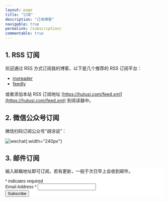 ```yaml
---
layout: page
title: "订阅"
description: "订阅博客"
navigable: true
permalink: /subscription/
commentable: true
---
```


## 1. RSS 订阅

欢迎通过 RSS 方式订阅我的博客，以下是几个推荐的 RSS 订阅平台：

<style type="text/css" rel="stylesheet">
.post img {
	margin: 0 0 0 0;
}
img {
	display: inline;
}
</style>

- [inoreader](https://www.inoreader.com/search/feeds/hutusi.com)
- [feedly](https://feedly.com/i/discover/sources/search/feed/hutusi.com)

或者添加本站 RSS 订阅地址 [https://hutusi.com/feed.xml](https://hutusi.com/feed.xml) 到阅读器中。

## 2. 微信公众号订阅

微信扫码订阅公众号“胡涂说”：

![wechat]({{site.images_baseurl}}/site/qrcode_for_hututalk_8cm.jpg?w=1280){:width="240px"}

## 3. 邮件订阅

<!-- Begin Mailchimp Signup Form -->
<link href="//cdn-images.mailchimp.com/embedcode/classic-10_7.css" rel="stylesheet" type="text/css">
<style type="text/css">
	#mc_embed_signup{background:#fff; clear:left; font:14px Helvetica,Arial,sans-serif; }
	/* Add your own Mailchimp form style overrides in your site stylesheet or in this style block.
	   We recommend moving this block and the preceding CSS link to the HEAD of your HTML file. */
</style>
<div id="mc_embed_signup">
<form action="https://hutusi.us2.list-manage.com/subscribe/post?u=10489370d10d8178cb0f8bcd9&amp;id=2099cea7b5" method="post" id="mc-embedded-subscribe-form" name="mc-embedded-subscribe-form" class="validate" target="_blank" novalidate>
    <div id="mc_embed_signup_scroll">
	<p>输入邮箱地址即可订阅，若有更新，一般于次日早上会收到邮件。</p>
<div class="indicates-required"><span class="asterisk">*</span> indicates required</div>
<div class="mc-field-group">
	<label for="mce-EMAIL">Email Address  <span class="asterisk">*</span>
</label>
	<input type="email" value="" name="EMAIL" class="required email" id="mce-EMAIL">
</div>
	<div id="mce-responses" class="clear">
		<div class="response" id="mce-error-response" style="display:none"></div>
		<div class="response" id="mce-success-response" style="display:none"></div>
	</div>    <!-- real people should not fill this in and expect good things - do not remove this or risk form bot signups-->
    <div style="position: absolute; left: -5000px;" aria-hidden="true"><input type="text" name="b_10489370d10d8178cb0f8bcd9_2099cea7b5" tabindex="-1" value=""></div>
    <div class="clear"><input type="submit" value="Subscribe" name="subscribe" id="mc-embedded-subscribe" class="button"></div>
    </div>
</form>
</div>
<script type='text/javascript' src='//s3.amazonaws.com/downloads.mailchimp.com/js/mc-validate.js'></script><script type='text/javascript'>(function($) {window.fnames = new Array(); window.ftypes = new Array();fnames[0]='EMAIL';ftypes[0]='email';}(jQuery));var $mcj = jQuery.noConflict(true);</script>
<!--End mc_embed_signup-->
